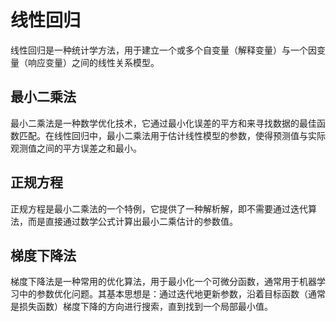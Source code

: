 # 线性回归

线性回归是一种统计学方法，用于建立一个或多个自变量（解释变量）与一个因变量（响应变量）之间的线性关系模型。

## 最小二乘法

最小二乘法是一种数学优化技术，它通过最小化误差的平方和来寻找数据的最佳函数匹配。在线性回归中，最小二乘法用于估计线性模型的参数，使得预测值与实际观测值之间的平方误差之和最小。

## 正规方程

正规方程是最小二乘法的一个特例，它提供了一种解析解，即不需要通过迭代算法，而是直接通过数学公式计算出最小二乘估计的参数值。

## 梯度下降法

梯度下降法是一种常用的优化算法，用于最小化一个可微分函数，通常用于机器学习中的参数优化问题。其基本思想是：通过迭代地更新参数，沿着目标函数（通常是损失函数）梯度下降的方向进行搜索，直到找到一个局部最小值。

